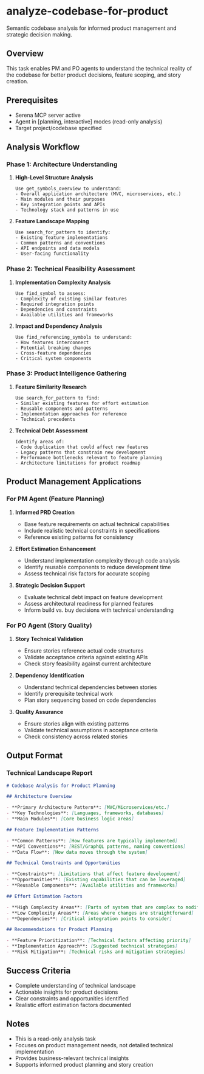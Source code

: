 # analyze-codebase-for-product

Semantic codebase analysis for informed product management and strategic decision making.

## Overview

This task enables PM and PO agents to understand the technical reality of the codebase for better product decisions, feature scoping, and story creation.

## Prerequisites

- Serena MCP server active
- Agent in [planning, interactive] modes (read-only analysis)
- Target project/codebase specified

## Analysis Workflow

### Phase 1: Architecture Understanding

1. **High-Level Structure Analysis**

   ```
   Use get_symbols_overview to understand:
   - Overall application architecture (MVC, microservices, etc.)
   - Main modules and their purposes
   - Key integration points and APIs
   - Technology stack and patterns in use
   ```

2. **Feature Landscape Mapping**
   ```
   Use search_for_pattern to identify:
   - Existing feature implementations
   - Common patterns and conventions
   - API endpoints and data models
   - User-facing functionality
   ```

### Phase 2: Technical Feasibility Assessment

1. **Implementation Complexity Analysis**

   ```
   Use find_symbol to assess:
   - Complexity of existing similar features
   - Required integration points
   - Dependencies and constraints
   - Available utilities and frameworks
   ```

2. **Impact and Dependency Analysis**
   ```
   Use find_referencing_symbols to understand:
   - How features interconnect
   - Potential breaking changes
   - Cross-feature dependencies
   - Critical system components
   ```

### Phase 3: Product Intelligence Gathering

1. **Feature Similarity Research**

   ```
   Use search_for_pattern to find:
   - Similar existing features for effort estimation
   - Reusable components and patterns
   - Implementation approaches for reference
   - Technical precedents
   ```

2. **Technical Debt Assessment**
   ```
   Identify areas of:
   - Code duplication that could affect new features
   - Legacy patterns that constrain new development
   - Performance bottlenecks relevant to feature planning
   - Architecture limitations for product roadmap
   ```

## Product Management Applications

### For PM Agent (Feature Planning)

1. **Informed PRD Creation**
   - Base feature requirements on actual technical capabilities
   - Include realistic technical constraints in specifications
   - Reference existing patterns for consistency

2. **Effort Estimation Enhancement**
   - Understand implementation complexity through code analysis
   - Identify reusable components to reduce development time
   - Assess technical risk factors for accurate scoping

3. **Strategic Decision Support**
   - Evaluate technical debt impact on feature development
   - Assess architectural readiness for planned features
   - Inform build vs. buy decisions with technical understanding

### For PO Agent (Story Quality)

1. **Story Technical Validation**
   - Ensure stories reference actual code structures
   - Validate acceptance criteria against existing APIs
   - Check story feasibility against current architecture

2. **Dependency Identification**
   - Understand technical dependencies between stories
   - Identify prerequisite technical work
   - Plan story sequencing based on code dependencies

3. **Quality Assurance**
   - Ensure stories align with existing patterns
   - Validate technical assumptions in acceptance criteria
   - Check consistency across related stories

## Output Format

### Technical Landscape Report

```markdown
# Codebase Analysis for Product Planning

## Architecture Overview

- **Primary Architecture Pattern**: [MVC/Microservices/etc.]
- **Key Technologies**: [Languages, frameworks, databases]
- **Main Modules**: [Core business logic areas]

## Feature Implementation Patterns

- **Common Patterns**: [How features are typically implemented]
- **API Conventions**: [REST/GraphQL patterns, naming conventions]
- **Data Flow**: [How data moves through the system]

## Technical Constraints and Opportunities

- **Constraints**: [Limitations that affect feature development]
- **Opportunities**: [Existing capabilities that can be leveraged]
- **Reusable Components**: [Available utilities and frameworks]

## Effort Estimation Factors

- **High Complexity Areas**: [Parts of system that are complex to modify]
- **Low Complexity Areas**: [Areas where changes are straightforward]
- **Dependencies**: [Critical integration points to consider]

## Recommendations for Product Planning

- **Feature Prioritization**: [Technical factors affecting priority]
- **Implementation Approach**: [Suggested technical strategies]
- **Risk Mitigation**: [Technical risks and mitigation strategies]
```

## Success Criteria

- Complete understanding of technical landscape
- Actionable insights for product decisions
- Clear constraints and opportunities identified
- Realistic effort estimation factors documented

## Notes

- This is a read-only analysis task
- Focuses on product management needs, not detailed technical implementation
- Provides business-relevant technical insights
- Supports informed product planning and story creation
